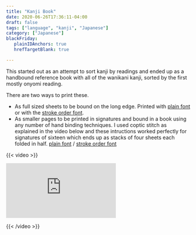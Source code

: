 ```yaml
---
title: "Kanji Book"
date: 2020-06-26T17:36:11-04:00
draft: false
tags: ["language", "kanji", "Japanese"]
category: ["Japanese"]
blackFriday: 
   plainIDAnchors: true
   hrefTargetBlank: true

---
```


This started out as an attempt to sort kanji by readings and ended up as a handbound reference book with all of the wanikani kanji, sorted by the first mostly onyomi reading. 

There are two ways to print these. 

- As full sized sheets to be bound on the long edge. Printed with [plain font](/pdf/WK-kanji-1-60-plain.pdf) or with the [stroke order font](/pdf/WK-kanji-1-60-strokes.pdf).
- As smaller pages to be printed in signatures and bound in a book using any number of hand binding techniques. I used coptic stitch as explained in the video below and these intructions worked perfectly for signatures of sixteen which ends up as stacks of four sheets each folded in half. [plain font](/pdf/kanji-book-plain.pdf) / [stroke order font](/pdf/kanji-book-strokes.pdf)

{{< video >}} 

<iframe src="https://www.youtube.com/embed/S2FRKbQI2kY" frameborder="0" allow="accelerometer; autoplay; clipboard-write; encrypted-media; gyroscope; picture-in-picture" allowfullscreen></iframe>

{{< /video >}}

